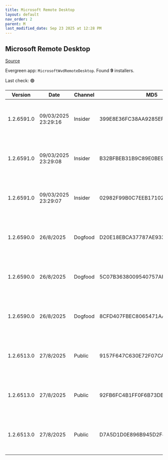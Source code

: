 ```yaml
---
title: Microsoft Remote Desktop
layout: default
nav_order: 2
parent: M
last_modified_date: Sep 23 2025 at 12:28 PM
---
```


## Microsoft Remote Desktop

[Source](https://docs.microsoft.com/en-us/azure/virtual-desktop/connect-windows-7-10)

Evergreen app: `MicrosoftWvdRemoteDesktop`. Found **9** installers.

Last check: 🟢

| Version    | Date                | Channel | MD5                              | Sha2                                                                                                                             | Architecture | URI                                                                                                                                                                                                                                                                  |
| ---------- | ------------------- | ------- | -------------------------------- | -------------------------------------------------------------------------------------------------------------------------------- | ------------ | -------------------------------------------------------------------------------------------------------------------------------------------------------------------------------------------------------------------------------------------------------------------- |
| 1.2.6591.0 | 09/03/2025 23:29:16 | Insider | 399E8E36FC38AA9285EF34262C41B27B | F15D3A3B80636315022169D3A241AB0DE93DD8666E991F2DD4BF56C40D0B1F4EF5673F28F6F9C1657BD3B702C58C5BB7FB09CA75850F346EDFA56932B01C5188 | ARM64        | [https://res.cdn.office.net/remote-desktop-windows-client/ef4f79d1-ef4a-41ce-bdfc-9c6b9ca7c4fe/RemoteDesktop_1.2.6591.0_ARM64.msi](https://res.cdn.office.net/remote-desktop-windows-client/ef4f79d1-ef4a-41ce-bdfc-9c6b9ca7c4fe/RemoteDesktop_1.2.6591.0_ARM64.msi) |
| 1.2.6591.0 | 09/03/2025 23:29:08 | Insider | B32BFBEB31B9C89E0BE99E45B51BBDE9 | CF99DB7E336160F5BF8780946BA983E6F0CE61AEA7FBB974F99B3788D5C4B967107CDBCCD702CFEB8070EB3053B5E87FEE8A508E7D609293AA7141FA3DBECE42 | x64          | [https://res.cdn.office.net/remote-desktop-windows-client/320d1dfe-c192-48f1-afb7-b7fdd0236dbb/RemoteDesktop_1.2.6591.0_x64.msi](https://res.cdn.office.net/remote-desktop-windows-client/320d1dfe-c192-48f1-afb7-b7fdd0236dbb/RemoteDesktop_1.2.6591.0_x64.msi)     |
| 1.2.6591.0 | 09/03/2025 23:29:07 | Insider | 02982F99B0C7EEB17102B729A90FDED6 | 52917DC1AB49EB616A0F7C5B6B5BFA87339C5AF8BABA037DFF674A068ADA3095E889B5BF3E8076C1B0BD53147D00C0696C3FFD1083D0E32090CEDDE5406AB54B | x86          | [https://res.cdn.office.net/remote-desktop-windows-client/4ae12ba9-1c8f-4e9e-8fa7-cacbaa5c8d50/RemoteDesktop_1.2.6591.0_x86.msi](https://res.cdn.office.net/remote-desktop-windows-client/4ae12ba9-1c8f-4e9e-8fa7-cacbaa5c8d50/RemoteDesktop_1.2.6591.0_x86.msi)     |
| 1.2.6590.0 | 26/8/2025           | Dogfood | D20E18EBCA37787AE9338F90E1225683 | D5A3C900C8696D39D871E66E2C83065B981F3DE9D425CE57F8363050BE79515CEC541B1E1D5CDDE28EEF6A7C68454433ABBF860E2D68482F417B6D5B7A09CD9C | ARM64        | [https://res.cdn.office.net/remote-desktop-windows-client/367248f4-ffb1-45da-80fc-92156047e29f/RemoteDesktop_1.2.6590.0_ARM64.msi](https://res.cdn.office.net/remote-desktop-windows-client/367248f4-ffb1-45da-80fc-92156047e29f/RemoteDesktop_1.2.6590.0_ARM64.msi) |
| 1.2.6590.0 | 26/8/2025           | Dogfood | 5C07B3638009540757AF48CFC4B20FFF | C2321FDFDB98F85E2249867E7CD6D46AB8AE03EDC7642A78665E18F82C5B05BB3B3DDEB44813E6060FEB5BDB98F15C6F9AC52CDCD99F645AB45A4AAF325A9906 | x64          | [https://res.cdn.office.net/remote-desktop-windows-client/7c5c8d5f-fd31-4ada-b627-af91605f81c9/RemoteDesktop_1.2.6590.0_x64.msi](https://res.cdn.office.net/remote-desktop-windows-client/7c5c8d5f-fd31-4ada-b627-af91605f81c9/RemoteDesktop_1.2.6590.0_x64.msi)     |
| 1.2.6590.0 | 26/8/2025           | Dogfood | 8CFD407FBEC8065471AAE44D9FE682DA | E53E51D241061EC29D12EB1B181F6CC1FB251184A4DB8B08B939FCBE22FD84840AC9F3E570AC9AA84825AE2F45FA51F36CFFB008429D47F006C14741FF57DE1D | x86          | [https://res.cdn.office.net/remote-desktop-windows-client/37b4f8e5-8279-46be-b9f5-34023e142150/RemoteDesktop_1.2.6590.0_x86.msi](https://res.cdn.office.net/remote-desktop-windows-client/37b4f8e5-8279-46be-b9f5-34023e142150/RemoteDesktop_1.2.6590.0_x86.msi)     |
| 1.2.6513.0 | 27/8/2025           | Public  | 9157F647C630E72F07CA00B3F5521849 | 50C317F1269981AA271844500BD6AC06F46B9C788498517DE7A48FCCF30421B1DC7290DC207F389B705A870936C811016DB4DE2D3798B092E1ED287BE4EDFE96 | ARM64        | [https://res.cdn.office.net/remote-desktop-windows-client/9be00276-4766-4f91-a5fb-98e47e582f80/RemoteDesktop_1.2.6513.0_ARM64.msi](https://res.cdn.office.net/remote-desktop-windows-client/9be00276-4766-4f91-a5fb-98e47e582f80/RemoteDesktop_1.2.6513.0_ARM64.msi) |
| 1.2.6513.0 | 27/8/2025           | Public  | 92FB6FC4B1FF0F6B73DB842E26279710 | BF25D6936F89CEDFEBD97CDF295ED2628CA61CE300C14F15929C2BF4F40B077D537724DBE081823E3DD7280104962986A123313980E66793297D37A04906B7A9 | x64          | [https://res.cdn.office.net/remote-desktop-windows-client/453f06e3-6296-42e3-a9f2-6869d9bf27f1/RemoteDesktop_1.2.6513.0_x64.msi](https://res.cdn.office.net/remote-desktop-windows-client/453f06e3-6296-42e3-a9f2-6869d9bf27f1/RemoteDesktop_1.2.6513.0_x64.msi)     |
| 1.2.6513.0 | 27/8/2025           | Public  | D7A5D1D0E896B945D2F48F9886FDA380 | BE8795F62247DE22AAACFD862F65919859DB0F6A0924A65C453B0E6C5900AF465AB9116B97CE4F596BFE4C626D2718C67D82A3B3CF3B2BB74FFB51DC44A4708B | x86          | [https://res.cdn.office.net/remote-desktop-windows-client/81505a1d-5055-4538-8ea8-cdfc2d6f8370/RemoteDesktop_1.2.6513.0_x86.msi](https://res.cdn.office.net/remote-desktop-windows-client/81505a1d-5055-4538-8ea8-cdfc2d6f8370/RemoteDesktop_1.2.6513.0_x86.msi)     |
